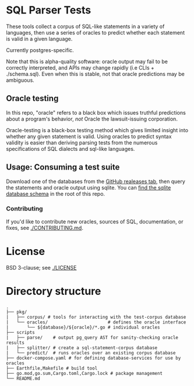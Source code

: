 # SQL Parser Tests

These tools collect a corpus of SQL-like statements in a variety of languages, then use a series of oracles to predict whether each statement is valid in a given language.

Currently postgres-specific.

Note that this is alpha-quality software: oracle output may fail to be correctly interpreted, and APIs may change rapidly (i.e CLIs + ./schema.sql).
Even when this is stable, not that oracle predictions may be ambiguous.

## Oracle testing

<!--
```
 (=======)
  :||||:
  |||||||
  :|:||||
  |||||:
   ||||||
  |:|||||
  |||||||
   |||: |
 (= = = =)
``` -->

In this repo, "oracle" refers to a black box which issues truthful predictions about a program's behavior, _not_ Oracle the lawsuit-issuing corporation.

Oracle-testing is a black-box testing method which gives limited insight into whether any given statement is valid. Using oracles to predict syntax validity is easier than deriving parsing tests from the numerous specifications of SQL dialects and sql-like languages.

## Usage: Consuming a test suite

Download one of the databases from the [GitHub realeases tab](#TODO), then query the statements and oracle output using sqlite. You can [find the sqlite database schema](./schema.sql) in the root of this repo.

### Contributing

If you'd like to contribute new oracles, sources of SQL, documentation, or fixes, see [./CONTRIBUTING.md](./CONTRIBUTING.md).

# License

BSD 3-clause; see [./LICENSE](./LICENSE)

# Directory structure

```
.
├── pkg/
|   ├── corpus/ # tools for interacting with the test-corpus database
|   └── oracles/                       # defines the oracle interface
|       └── ${database}/${oracle}/*.go # individual oracles
├── scripts
|   ├── parse/    # output pg_query AST for sanity-checking oracle results
|   ├── splitter/ # create a sql-statement-corpus database
|   └── predict/  # runs oracles over an existing corpus database
├── docker-compose.yaml # for defining database-services for use by oracles
├── Earthfile,Makefile # build tool
├── go.mod,go.sum,Cargo.toml,Cargo.lock # package management
└── README.md
```
